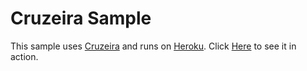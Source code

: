 Cruzeira Sample
===============

This sample uses [Cruzeira](https://github.com/fabiofalci/cruzeira) and runs on [Heroku](https://www.heroku.com/).
Click [Here](http://cruzeiras.herokuapp.com/) to see it in action.
